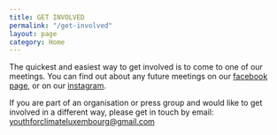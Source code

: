 ```yaml
---
title: GET INVOLVED
permalink: "/get-involved"
layout: page
category: Home
---
```


The quickest and easiest way to get involved is to come to one of our meetings. You can find out about any future meetings on our [facebook page](https://www.facebook.com/youthforclimateluxembourg/), or on our [instagram](https://www.instagram.com/youthforclimatelux).

If you are part of an organisation or press group and would like to get involved in a different way, please get in touch by email: [youthforclimateluxembourg@gmail.com](mailto:youthforclimateluxembourg@gmail.com)